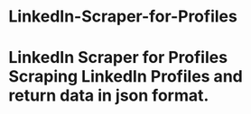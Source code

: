 # LinkedIn-Scraper-for-Profiles
# LinkedIn Scraper for Profiles Scraping LinkedIn  Profiles and return data in json format.

